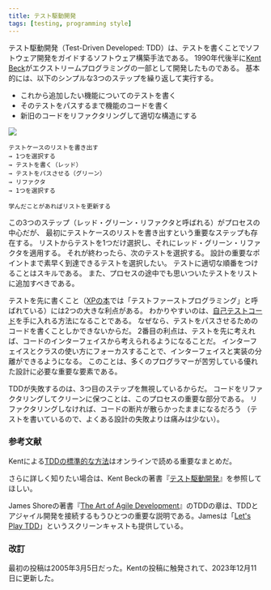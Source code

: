 ```yaml
---
title: テスト駆動開発
tags: [testing, programming style]
---
```


<!-- Test-Driven Development (TDD) is a technique for building software 
 !-- 	that guides software development by writing tests. It was developed by Kent Beck in the late 1990's as part of Extreme Programming. In essence we follow three simple steps repeatedly: -->
テスト駆動開発（Test-Driven Developed: TDD）は、テストを書くことでソフトウェア開発をガイドするソフトウェア構築手法である。
1990年代後半に[Kent Beck](https://substack.com/@kentbeck)がエクストリームプログラミングの一部として開発したものである。
基本的には、以下のシンプルな3つのステップを繰り返して実行する。

<!-- Write a test for the next bit of functionality you want to add.
 !-- Write the functional code until the test passes.
 !-- Refactor both new and old code to make it well structured. -->
* これから追加したい機能についてのテストを書く
* そのテストをパスするまで機能のコードを書く
* 新旧のコードをリファクタリングして適切な構造にする

![](https://martinfowler.com/bliki/images/test-driven-development/card.png)

```
テストケースのリストを書き出す
→ 1つを選択する
→ テストを書く（レッド）
→ テストをパスさせる（グリーン）
→ リファクタ
→ 1つを選択する

学んだことがあればリストを更新する
```

<!-- Although these three steps, often summarized as Red - Green - Refactor,
 !-- 	are the heart of the process, 
 !-- there's also a vital initial step
 !-- 	where we write out a list of test cases first.  -->
<!-- We then pick one of these tests, 
 !-- 	apply red-green-refactor to it, 
 !-- 	and once we're done pick the next.  -->
<!-- Sequencing the tests properly is a skill, 
 !-- we want to pick tests
 !-- 	that drive us quickly to the salient points in the design.  -->
<!-- During the process 
 !-- 	we should add more tests to our lists as they occur to us. -->


この3つのステップ（レッド・グリーン・リファクタと呼ばれる）がプロセスの中心だが、
最初にテストケースのリストを書き出すという重要なステップも存在する。
リストからテストを1つだけ選択し、それにレッド・グリーン・リファクタを適用する。
それが終わったら、次のテストを選択する。
設計の重要なポイントまで素早く到達できるテストを選択したい。
テストに適切な順番をつけることはスキルである。
また、プロセスの途中でも思いついたテストをリストに追加すべきである。

<!-- Writing the test first, what XPE2 calls Test-First Programming, provides two main benefits. 
 !-- Most obviously it's a way to get SelfTestingCode, 
 !-- since we can only write some functional code in response to making a test pass. -->
<!-- The second benefit is that thinking about the test first 
 !-- 	forces us to think about the interface to the code first.  -->
<!-- This focus on interface and how you use a class helps us separate interface from implementation, a key element of good design that many programmers struggle with. -->

テストを先に書くこと（[XPの本](https://www.amazon.co.jp/dp/B012UWOLOQ/)では「テストファーストプログラミング」と呼ばれている）には2つの大きな利点がある。
わかりやすいのは、[自己テストコード](/SelfTestingCode)を手に入れる方法になることである。
なぜなら、テストをパスさせるためのコードを書くことしかできないからだ。
2番目の利点は、テストを先に考えれば、コードのインターフェイスから考えられるようになることだ。
インターフェイスとクラスの使い方にフォーカスすることで、インターフェイスと実装の分離ができるようになる。
このことは、多くのプログラマーが苦労している優れた設計に必要な重要な要素である。

<!-- The most common way that I hear to screw up TDD is neglecting the third step. Refactoring the code to keep it clean is a key part of the process, otherwise we just end up with a messy aggregation of code fragments. (At least these will have tests, so it's a less painful result than most failures of design.) -->

TDDが失敗するのは、3つ目のステップを無視しているからだ。
コードをリファクタリングしてクリーンに保つことは、このプロセスの重要な部分である。
リファクタリングしなければ、コードの断片が散らかったままになるだろう
（テストを書いているので、よくある設計の失敗よりは痛みは少ない）。

<!-- Further Reading -->
### 参考文献

<!-- Kent's summary of the canonical way to do TDD is the key online summary. -->

Kentによる[TDDの標準的な方法](https://tidyfirst.substack.com/p/canon-tdd)はオンラインで読める重要なまとめだ。

<!-- For more depth, head to Kent Beck's book Test-Driven Development. -->
さらに詳しく知りたい場合は、Kent Beckの著書『[テスト駆動開発](https://www.amazon.co.jp/dp/B077D2L69C/)』を参照してほしい。

<!-- The relevant chapter of James Shore's The Art of Agile Development  -->
<!-- is another sound description 
 !-- that also connects it to the rest of effective agile development. 
 !-- James also wrote a series of screencasts called Let's Play TDD. -->

James Shoreの著書『[The Art of Agile Development](https://www.amazon.co.jp/Art-Agile-Development-English-ebook/dp/B09JL2JW4V/)』のTDDの章は、TDDとアジャイル開発を接続するもうひとつの重要な説明である。Jamesは「[Let's Play TDD](https://www.jamesshore.com/v2/projects/lets-play-tdd)」というスクリーンキャストも提供している。

<!-- Revisions -->
### 改訂

<!-- My original post of this page was 2005-03-05.  -->
<!-- Inspired by Kent's canonical post, I updated it on 2023-12-11 -->
最初の投稿は2005年3月5日だった。Kentの投稿に触発されて、2023年12月11日に更新した。

<!-- ↓2005年版 -->
<!-- テスト駆動開発（TDD）はテストを通じて開発プロセスを駆動する設計技法です。
 !-- 基本的に、以下の3つのシンプルなステップを繰り返して行います。
 !--  
 !-- * これから追加したい機能についてテストを書く
 !-- * そのテストをパスするまで機能コードを書く
 !-- * よりよい構造になるように、新旧コードをリファクタリングする
 !-- 
 !-- この3つのステップを1サイクルとして、繰り返し行います。
 !-- テストをひとつずつ書き、システムの機能を作り上げていくのです。
 !-- まず先にテストを書くことには、2つの利点があります（ケント・ベックの白本ではこれを「テストファーストプログラミング」と呼んでいます）。
 !-- まず、当然ですが、[自己テスト用コード](/SelfTestingCode)を書くことができるという点です。
 !-- テストをパスさせながら機能コードを書いていけばよいからです。
 !-- 2番目の利点は、テストファーストだと、コードのインターフェイスを先に考えなければならなくなるという点です。
 !-- インターフェイスやクラスをどのように使うかに焦点をあてることで、
 !-- インターフェイスと実装との分離がしやすくなります。
 !-- 
 !-- TDDが失敗するのは、3番目のステップを無視しているからです。
 !-- コードをリファクタリングしてキレイに保つことは、このプロセスのキーとなる部分です。
 !-- さもないと、コードの断片が散らかった状態になってしまうでしょう。
 !-- （少なくともテストコードは付いているでしょうから、その他の設計の失敗よりは被害は少ないでしょうが） -->


